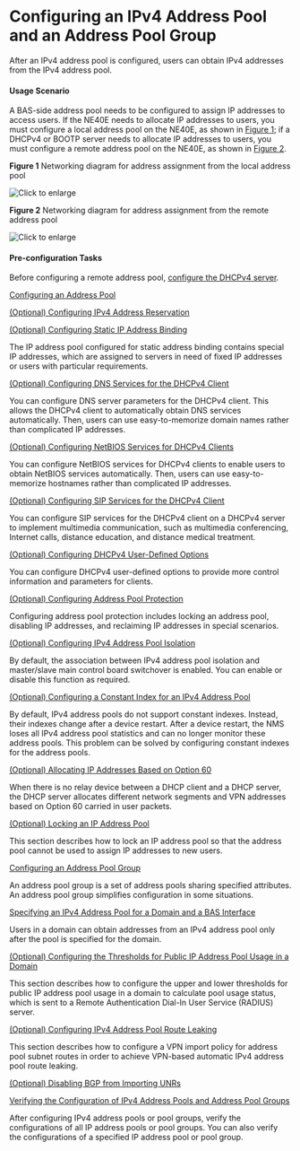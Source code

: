 Configuring an IPv4 Address Pool and an Address Pool Group
==========================================================

After an IPv4 address pool is configured, users can obtain IPv4 addresses from the IPv4 address pool.

#### Usage Scenario

A BAS-side address pool needs to be configured to assign IP addresses to access users. If the NE40E needs to allocate IP addresses to users, you must configure a local address pool on the NE40E, as shown in [Figure 1](#EN-US_TASK_0172373765__fig_dc_ne_ipv4_address_cfg_004903); if a DHCPv4 or BOOTP server needs to allocate IP addresses to users, you must configure a remote address pool on the NE40E, as shown in [Figure 2](#EN-US_TASK_0172373765__fig_dc_ne_ipv4_address_cfg_004904).

**Figure 1** Networking diagram for address assignment from the local address pool

  
![](figure/en-us_image_0257534281.png "Click to enlarge")  



**Figure 2** Networking diagram for address assignment from the remote address pool

  
![](figure/en-us_image_0257534282.png "Click to enlarge")  




#### Pre-configuration Tasks

Before configuring a remote address pool, [configure the DHCPv4 server](dc_ne_ipv4_address_cfg_0033.html).


[Configuring an Address Pool](../../../../software/nev8r10_vrpv8r16/user/ne/dc_ne_ipv4_address_cfg_0050.html)



[(Optional) Configuring IPv4 Address Reservation](../../../../software/nev8r10_vrpv8r16/user/ne/dc_ne_ipv4_address_cfg_00501.html)



[(Optional) Configuring Static IP Address Binding](../../../../software/nev8r10_vrpv8r16/user/ne/dc_ne_ipv4_address_cfg_0051.html)

The IP address pool configured for static address binding contains special IP addresses, which are assigned to servers in need of fixed IP addresses or users with particular requirements.

[(Optional) Configuring DNS Services for the DHCPv4 Client](../../../../software/nev8r10_vrpv8r16/user/ne/dc_ne_ipv4_address_cfg_0052.html)

You can configure DNS server parameters for the DHCPv4 client. This allows the DHCPv4 client to automatically obtain DNS services automatically. Then, users can use easy-to-memorize domain names rather than complicated IP addresses.

[(Optional) Configuring NetBIOS Services for DHCPv4 Clients](../../../../software/nev8r10_vrpv8r16/user/ne/dc_ne_ipv4_address_cfg_0053.html)

You can configure NetBIOS services for DHCPv4 clients to enable users to obtain NetBIOS services automatically. Then, users can use easy-to-memorize hostnames rather than complicated IP addresses.

[(Optional) Configuring SIP Services for the DHCPv4 Client](../../../../software/nev8r10_vrpv8r16/user/ne/dc_ne_ipv4_address_cfg_0068.html)

You can configure SIP services for the DHCPv4 client on a DHCPv4 server to implement multimedia communication, such as multimedia conferencing, Internet calls, distance education, and distance medical treatment.

[(Optional) Configuring DHCPv4 User-Defined Options](../../../../software/nev8r10_vrpv8r16/user/ne/dc_ne_ipv4_address_cfg_0054.html)

You can configure DHCPv4 user-defined options to provide more control information and parameters for clients.

[(Optional) Configuring Address Pool Protection](../../../../software/nev8r10_vrpv8r16/user/ne/dc_ne_ipv4_address_cfg_0055.html)

Configuring address pool protection includes locking an address pool, disabling IP addresses, and reclaiming IP addresses in special scenarios.

[(Optional) Configuring IPv4 Address Pool Isolation](../../../../software/nev8r10_vrpv8r16/user/ne/dc_ne_ipv4_address_cfg_0099.html)

By default, the association between IPv4 address pool isolation and master/slave main control board switchover is enabled. You can enable or disable this function as required.

[(Optional) Configuring a Constant Index for an IPv4 Address Pool](../../../../software/nev8r10_vrpv8r16/user/ne/dc_ne_ipv4_address_cfg_0237.html)

By default, IPv4 address pools do not support constant indexes. Instead, their indexes change after a device restart. After a device restart, the NMS loses all IPv4 address pool statistics and can no longer monitor these address pools. This problem can be solved by configuring constant indexes for the address pools.

[(Optional) Allocating IP Addresses Based on Option 60](../../../../software/nev8r10_vrpv8r16/user/ne/dc_ne_ipv4_address_cfg_0171.html)

When there is no relay device between a DHCP client and a DHCP server, the DHCP server allocates different network segments and VPN addresses based on Option 60 carried in user packets.

[(Optional) Locking an IP Address Pool](../../../../software/nev8r10_vrpv8r16/user/ne/dc_ne_ipv4_address_cfg_0260.html)

This section describes how to lock an IP address pool so that the address pool cannot be used to assign IP addresses to new users.

[Configuring an Address Pool Group](../../../../software/nev8r10_vrpv8r16/user/ne/dc_ne_ipv4_address_cfg_0153.html)

An address pool group is a set of address pools sharing specified attributes. An address pool group simplifies configuration in some situations.

[Specifying an IPv4 Address Pool for a Domain and a BAS Interface](../../../../software/nev8r10_vrpv8r16/user/ne/dc_ne_ipv4_address_cfg_0117.html)

Users in a domain can obtain addresses from an IPv4 address pool only after the pool is specified for the domain.

[(Optional) Configuring the Thresholds for Public IP Address Pool Usage in a Domain](../../../../software/nev8r10_vrpv8r16/user/ne/dc_ne_ipv4_address_cfg_0004.html)

This section describes how to configure the upper and lower thresholds for public IP address pool usage in a domain to calculate pool usage status, which is sent to a Remote Authentication Dial-In User Service (RADIUS) server.

[(Optional) Configuring IPv4 Address Pool Route Leaking](../../../../software/nev8r10_vrpv8r16/user/ne/dc_ne_ipv4_address_cfg_00041.html)

This section describes how to configure a VPN import policy for address pool subnet routes in order to achieve VPN-based automatic IPv4 address pool route leaking.

[(Optional) Disabling BGP from Importing UNRs](../../../../software/nev8r10_vrpv8r16/user/ne/dc_ne_ipv4_address_cfg_00060.html)



[Verifying the Configuration of IPv4 Address Pools and Address Pool Groups](../../../../software/nev8r10_vrpv8r16/user/ne/dc_ne_ipv4_address_cfg_0057.html)

After configuring IPv4 address pools or pool groups, verify the configurations of all IP address pools or pool groups. You can also verify the configurations of a specified IP address pool or pool group.